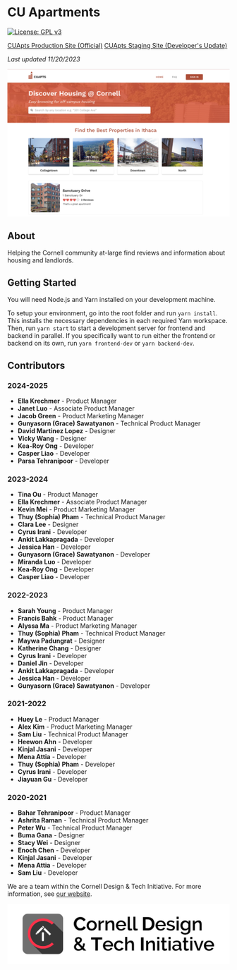 # CU Apartments

[![License: GPL v3](https://img.shields.io/badge/License-GPLv3-blue.svg)](https://www.gnu.org/licenses/gpl-3.0)

[CUApts Production Site (Official)](https://www.cuapts.org/)
[CUApts Staging Site (Developer's Update)](https://cuapts-staging.herokuapp.com/)

_Last updated 11/20/2023_

![CU Apartments splash](./screenshots/splash.png)

## About

Helping the Cornell community at-large find reviews and information about housing and landlords.

## Getting Started

You will need Node.js and Yarn installed on your development machine.

To setup your environment, go into the root folder and run `yarn install`. This installs the necessary
dependencies in each required Yarn workspace. Then, run `yarn start` to start a development server
for frontend and backend in parallel. If you specifically want to run either the frontend or backend
on its own, run `yarn frontend-dev` or `yarn backend-dev`.

## Contributors

### 2024-2025

- **Ella Krechmer** - Product Manager
- **Janet Luo** - Associate Product Manager
- **Jacob Green** - Product Marketing Manager
- **Gunyasorn (Grace) Sawatyanon** - Technical Product Manager
- **David Martinez Lopez** - Designer
- **Vicky Wang** - Designer
- **Kea-Roy Ong** - Developer
- **Casper Liao** - Developer
- **Parsa Tehranipoor** - Developer

### 2023-2024

- **Tina Ou** - Product Manager
- **Ella Krechmer** - Associate Product Manager
- **Kevin Mei** - Product Marketing Manager
- **Thuy (Sophia) Pham** - Technical Product Manager
- **Clara Lee** - Designer
- **Cyrus Irani** - Developer
- **Ankit Lakkapragada** - Developer
- **Jessica Han** - Developer
- **Gunyasorn (Grace) Sawatyanon** - Developer
- **Miranda Luo** - Developer
- **Kea-Roy Ong** - Developer
- **Casper Liao** - Developer

### 2022-2023

- **Sarah Young** - Product Manager
- **Francis Bahk** - Product Manager
- **Alyssa Ma** - Product Marketing Manager
- **Thuy (Sophia) Pham** - Technical Product Manager
- **Maywa Padungrat** - Designer
- **Katherine Chang** - Designer
- **Cyrus Irani** - Developer
- **Daniel Jin** - Developer
- **Ankit Lakkapragada** - Developer
- **Jessica Han** - Developer
- **Gunyasorn (Grace) Sawatyanon** - Developer

### 2021-2022

- **Huey Le** - Product Manager
- **Alex Kim** - Product Marketing Manager
- **Sam Liu** - Technical Product Manager
- **Heewon Ahn** - Developer
- **Kinjal Jasani** - Developer
- **Mena Attia** - Developer
- **Thuy (Sophia) Pham** - Developer
- **Cyrus Irani** - Developer
- **Jiayuan Gu** - Developer

### 2020-2021

- **Bahar Tehranipoor** - Product Manager
- **Ashrita Raman** - Technical Product Manager
- **Peter Wu** - Technical Product Manager
- **Buma Gana** - Designer
- **Stacy Wei** - Designer
- **Enoch Chen** - Developer
- **Kinjal Jasani** - Developer
- **Mena Attia** - Developer
- **Sam Liu** - Developer

We are a team within the Cornell Design & Tech Initiative. For more information, see
[our website](https://cornelldti.org).

![dti splash](./screenshots/dti.png)
